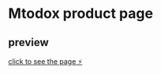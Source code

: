 # Mtodox product page
## preview
[click to see the page ⚡](https://codepen.io/mido2006/full/xxYOJPQ)